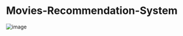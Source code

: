 # Movies-Recommendation-System
![image](https://github.com/Mohd3/Movies-Recommendation-System/assets/101576770/42739246-1c6a-4065-b3a0-37c716bfcf34)
